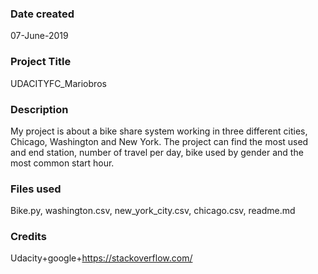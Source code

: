 ### Date created
07-June-2019

### Project Title
UDACITYFC_Mariobros

### Description
My project is about a bike share system working in three different cities, Chicago, Washington and New York. The project can find the most used and end station, number of travel per day, bike used by gender and the most common start hour.

### Files used
Bike.py, washington.csv, new_york_city.csv, chicago.csv, readme.md

### Credits
Udacity+google+https://stackoverflow.com/
